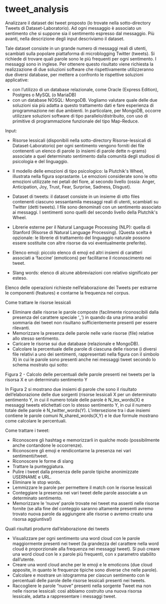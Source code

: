 # tweet_analysis
Analizzare il dataset dei tweet proposto (lo trovate nella sotto-directory Tweets di Dataset-Laboratorio). Ad ogni messaggio è associato un sentimento che si suppone sia il sentimento espresso dal messaggio. Più avanti, nella descrizione degli input descriviamo il dataset.

Tale dataset consiste in un grande numero di messaggi reali di utenti, scambiati sulla popolare piattaforma di microblogging Twitter (tweets). 
Si richiede di trovare quali parole sono le più frequenti per ogni sentimento. I messaggi sono in inglese.
Per ottenere questo risultato viene richiesta la realizzazione di due soluzioni software che rispettivamente utilizzeranno due diversi database, per mettere a confronto le rispettive soluzioni applicative: 
- con l’utilizzo di un database relazionale, come Oracle (Express Edition), Postgres o MySQL (o MariaDB) 
- con un database NOSQL: MongoDB. 
Vogliamo valutare quale delle due soluzioni sia più adatta a questo trattamento dati e fare esperienza di programmazione nei due ambienti. In particolare, per MongoDB, occorre utilizzare soluzioni software di tipo parallelo/distribuito, con uso di primitive di programmazione funzionale del tipo Map-Reduce.

Input:
- Risorse lessicali (disponibili nella sotto-directory Risorse-lessicali di Dataset-Laboratorio)
per ogni sentimento vengono forniti dei file contenenti un elenco di parole (o insiemi di parole dette n-grams) associate a quel determinato sentimento dalla comunità degli studiosi di psicologia e del linguaggio. 
- Il modello delle emozioni di tipo psicologico: la Plutchik's Wheel, illustrata nella figura soprastante. Le emozioni  considerate sono le otto emozioni utilizzate nei petali del fiore, al secondo livello (ossia: Anger, Anticipation, Joy, Trust, Fear, Surprise, Sadness, Disgust). 

- Dataset di tweets: il dataset consiste in un insieme di otto files contenenti ciascuno sessantamila messaggi reali di utenti, scambiati su Twitter (detti tweets). I file sono denominati con un sentimento associato ai messaggi.  I sentimenti sono quelli del secondo livello della Plutchik's Wheel.
- Librerie esterne per il Natural Language Processing (NLP): quella di Stanford (Risorse di Natural Language Processing). (Questa scelta è opzionale: le librerie di trattamento del linguaggio naturale possono essere sostituite con altre risorse da voi eventualmente preferite).
- Elenco emoji: piccolo elenco di emoji ed altri insiemi di caratteri associati a ‘faccine’ (emoticons) per facilitarne il riconoscimento nei tweet.
- Slang words: elenco di alcune abbreviazioni con relativo significato per esteso. 

Elenco delle operazioni richieste nell’elaborazione dei Tweets per estrarne le componenti (features) e contarne la frequenza nel corpus.

Come trattare le risorse lessicali
- Eliminare dalle risorse le parole composte (facilmente riconoscibili dalla presenza del carattere speciale ‘_’) in quando da una prima analisi sommaria dei tweet non risultano sufficientemente presenti per essere rilevanti.
- Memorizzare la presenza delle parole nelle varie risorse (file) relative allo stesso sentimento.
- Caricare le risorse sui due database (relazionale e MongoDB). 
- Calcolare la percentuale delle parole di ciascuna delle risorse (i diversi file relativi a uno dei sentimenti, rappresentati nella figura con il simbolo X) in cui le parole sono presenti anche nei messaggi tweet secondo lo schema mostrato qui sotto:

Figura 2 - Calcolo delle percentuali delle parole presenti nei tweets per la risorsa X e un determinato sentimento Y


In Figura 2 si mostrano due insiemi di parole che sono il risultato dell’elaborazione delle due sorgenti (risorse lessicali X per un determinato sentimento Y, in cui il numero totale delle parole è N_lex_words(X) e messaggi tweets etichettati con lo stesso sentimento Y, in cui il numero totale delle parole è N_twitter_words(Y). L’intersezione tra i due insiemi contiene le parole comuni N_shared_words(X,Y) e le due formule mostrano come calcolare le percentuali. 

Come trattare i tweet:
- Riconoscere gli hashtag e memorizzarli in qualche modo (possibilmente anche contandone le occorrenze).
- Riconoscere gli emoji e rendicontarne la presenza nei vari sentimenti/tweet.
- Riconoscere le forme di slang 
- Trattare la punteggiatura.
- Pulire i tweet dalla presenza delle parole tipiche anonimizzate USERNAME e URL.
- Eliminare le stop words.
- Lemmizzare le parole per permettere il match con le risorse lessicali
- Conteggiare la presenza nei vari tweet delle parole associate a un determinato sentimento.
- Memorizzare le ‘nuove’ parole trovate nei tweet ma assenti nelle risorse fornite (se alla fine del conteggio saranno altamente presenti avremo trovato nuova parole da aggiungere alle risorse o avremo creato una risorsa  aggiuntiva!)

Quali risultati produrre dall’elaborazione dei tweets
- Visualizzare per ogni sentimento una word cloud con le parole maggiormente presenti nei tweet (la grandezza del carattere nella word cloud è proporzionale alla frequenza nei messaggi tweet). Si può creare una word cloud con le x parole più frequenti, con x parametro stabilito dall’utente.
- Creare una word cloud anche per le emoji e le emoticons (due cloud apposite, in quanto le frequenze tipiche sono diverse che nelle parole).
- Calcolare e mostrare un istogramma per ciascun sentimento con le percentuali delle parole delle risorse lessicali presenti nei tweets. 
- Raccogliere le parole “nuove” presenti nella sorgente Tweet ma non nelle risorse lessicali: così abbiamo costruito una nuova risorsa lessicale, adatta a rappresentare i messaggi tweet.


